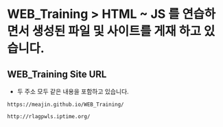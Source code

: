 # WEB_Training > HTML ~ JS 를 연습하면서 생성된 파일 및 사이트를 게재 하고 있습니다.

## WEB_Training Site URL
- 두 주소 모두 같은 내용을 포함하고 있습니다.
```
https://meajin.github.io/WEB_Training/
```
```
http://rlagpwls.iptime.org/
```
